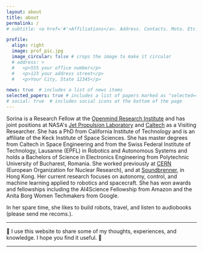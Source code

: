 ```yaml
---
layout: about
title: about
permalink: /
# subtitle: <a href='#'>Affiliations</a>. Address. Contacts. Moto. Etc.

profile:
  align: right
  image: prof_pic.jpg
  image_circular: false # crops the image to make it circular
  # address: >
  #   <p>555 your office number</p>
  #   <p>123 your address street</p>
  #   <p>Your City, State 12345</p>

news: true  # includes a list of news items
selected_papers: true # includes a list of papers marked as "selected={true}"
# social: true  # includes social icons at the bottom of the page
---
```


Sorina is a Research Fellow at the [Openmind Research Institute](https://www.openmindresearch.org) and has joint positions at NASA's [Jet Propulsion Laboratory](https://www.jpl.nasa.gov) and [Caltech](https://www.caltech.edu) as a Visiting Researcher.
She has a PhD from California Institute of Technology and is an affiliate of the Keck Institute of Space Sciences. She has master degrees from Caltech in Space Engineering and from the Swiss Federal Institute of Technology, Lausanne (EPFL) in Robotics and Autonomous Systems and holds a Bachelors of Science in Electronics Engineering from Polytechnic University of Bucharest, Romania.
She worked previously at [CERN](https://home.cern) (European Organization for Nuclear Research), and at [Soundbrenner](https://www.soundbrenner.com), in Hong Kong. 
Her current research focuses on autonomy, control, and machine learning applied to robotics and spacecraft.
She has won awards and fellowships including the AI4Science Fellowship from Amazon and the Anita Borg Women Techmakers from Google. 

In her spare time, she likes to build robots, travel, and listen to audiobooks (please send me recoms.).

-------------------

🤖 I use this website to share some of my thoughts, experiences, and knowledge. I hope you find it useful. 🤖

-------------------

